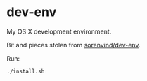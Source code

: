 # dev-env

My OS X development environment.

Bit and pieces stolen from [sorenvind/dev-env](https://github.com/sorenvind/dev-env).

Run:

    ./install.sh
